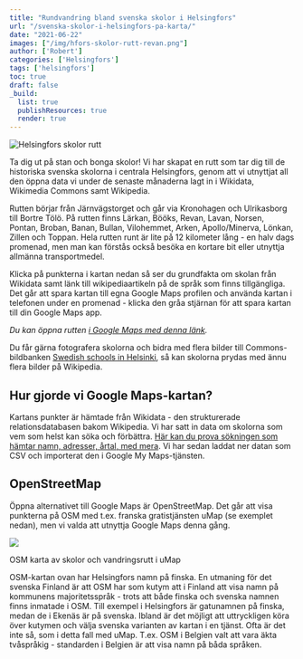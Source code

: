 ```yaml
---
title: "Rundvandring bland svenska skolor i Helsingfors"
url: "/svenska-skolor-i-helsingfors-pa-karta/"
date: "2021-06-22"
images: ["/img/hfors-skolor-rutt-revan.png"]
author: ['Robert']
categories: ['Helsingfors']
tags: ['helsingfors']
toc: true
draft: false
_build:
  list: true
  publishResources: true
  render: true
---
```


![Helsingfors skolor rutt](/img/hfors-skolor-rutt-revan.png)


Ta dig ut på stan och bonga skolor! Vi har skapat en rutt som tar dig till de historiska svenska skolorna i centrala Helsingfors, genom att vi utnyttjat all den öppna data vi under de senaste månaderna lagt in i Wikidata, Wikimedia Commons samt Wikipedia.

Rutten börjar från Järnvägstorget och går via Kronohagen och Ulrikasborg till Bortre Tölö. På rutten finns Lärkan, Bööks, Revan, Lavan, Norsen, Pontan, Broban, Banan, Bullan, Vilohemmet, Arken, Apollo/Minerva, Lönkan, Zillen och Toppan. Hela rutten runt är lite på 12 kilometer lång - en halv dags promenad, men man kan förstås också besöka en kortare bit eller utnyttja allmänna transportmedel.

Klicka på punkterna i kartan nedan så ser du grundfakta om skolan från Wikidata samt länk till wikipediaartikeln på de språk som finns tillgängliga. Det går att spara kartan till egna Google Maps profilen och använda kartan i telefonen under en promenad - klicka den gråa stjärnan för att spara kartan till din Google Maps app.

_Du kan öppna rutten [i Google Maps med denna länk](https://www.google.com/maps/d/u/0/edit?mid=1Wx9eRoaVYWwcBkvgp7t9qVTum6wrV0r-&usp=sharing)._

Du får gärna fotografera skolorna och bidra med flera bilder till Commons-bildbanken [Swedish schools in Helsinki](https://commons.wikimedia.org/wiki/Category:Swedish_schools_in_Helsinki), så kan skolorna prydas med ännu flera bilder på Wikipedia.

## Hur gjorde vi Google Maps-kartan?

Kartans punkter är hämtade från Wikidata - den strukturerade relationsdatabasen bakom Wikipedia. Vi har satt in data om skolorna som vem som helst kan söka och förbättra. [Här kan du prova sökningen som hämtar namn, adresser, årtal, med mera](https://query.wikidata.org/#%23%20svenska%20folkskolor%20%28Q513984%29%20och%20l%C3%A4roverk%20%28Q10572388%29%20i%20Helsingfors%0ASELECT%20%20%20%0A%20%20%20%3FitemLabel%20%0A%20%20%20%3Fsmeknamn%20%0A%20%20%20%3F%C3%A5rtal%20%0A%20%20%20%3FtypeLabel%0A%20%20%20%3Fgatuadress%20%0A%20%20%20%28GROUP_CONCAT%28DISTINCT%20%3Fp112label%3BSEPARATOR%3D%22%2C%20%22%29%20AS%20%3Fgrundare%29%20%0A%20%20%20%28GROUP_CONCAT%28DISTINCT%20%3Fp1366label%3BSEPARATOR%3D%22%2C%20%22%29%20AS%20%3Fersattav%29%20%0A%20%20%20%28GROUP_CONCAT%28DISTINCT%20%3Fwpsv%3BSEPARATOR%3D%22%2C%20%22%29%20AS%20%3Fwp_sv%29%20%0A%20%20%20%28GROUP_CONCAT%28DISTINCT%20%3Fwpfi%3BSEPARATOR%3D%22%2C%20%22%29%20AS%20%3Fwp_fi%29%20%0A%20%20%20%28GROUP_CONCAT%28DISTINCT%20%3Fwpen%3BSEPARATOR%3D%22%2C%20%22%29%20AS%20%3Fwp_en%29%20%0A%20%20%20%3Fitem%20%0A%20%20%20%3FitemDescription%20%0A%20%20%20%3Fkoordinater%20%0A%20%20%20%3Fbild%20%0A%20%20%20%3Flat%0A%20%20%20%3Flon%0A%23%20%20%20%3Frgb%20%0A%0AWHERE%20%7B%0A%20%20SERVICE%20wikibase%3Alabel%20%7B%20bd%3AserviceParam%20wikibase%3Alanguage%20%22%5BAUTO_LANGUAGE%5D%2Csv%22.%20%7D%0A%20%20VALUES%20%3Ftype%20%7Bwd%3AQ513984%20wd%3AQ10572388%20wd%3AQ55043%20wd%3AQ101244523%7D%0A%20%20%3Fitem%20wdt%3AP31%20%3Ftype.%0A%20%20%3Fitem%20wdt%3AP131%20wd%3AQ1757.%0A%20%20%3Fitem%20wdt%3AP37%20wd%3AQ9027.%0A%20%20OPTIONAL%7B%3Fitem%20wdt%3AP18%20%3Fbild.%7D%0A%20%20OPTIONAL%7B%3Fitem%20wdt%3AP571%20%3Fp571.%7D%0A%20%20OPTIONAL%7B%3Fitem%20wdt%3AP576%20%3Fp576.%7D%0A%20%20BIND%28CONCAT%28SUBSTR%28STR%28COALESCE%28%3Fp571%2C%22%22%29%29%2C1%2C4%29%2C%22-%22%2CSUBSTR%28STR%28COALESCE%28%3Fp576%2C%22%22%29%29%2C1%2C4%29%29%20AS%20%3F%C3%A5rtal%29%0A%20%20OPTIONAL%20%7B%3Fitem%20wdt%3AP1449%20%3Fsmeknamn.%7D%0A%20%20OPTIONAL%20%7B%3Fitem%20wdt%3AP6375%20%3Fgatuadress%7D%0A%20%20OPTIONAL%20%7B%3Fitem%20wdt%3AP625%20%3Fkoordinater%7D%0A%20%20OPTIONAL%20%7B%3Fitem%20wdt%3AP112%20%3Fp112.%20%3Fp112%20rdfs%3Alabel%20%3Fp112label%20.%20FILTER%28lang%28%3Fp112label%29%3D%27sv%27%29%20%7D%0A%20%20OPTIONAL%20%7B%3Fitem%20wdt%3AP1366%20%3Fp1366.%20%3Fp1366%20rdfs%3Alabel%20%3Fp1366label%20.%20FILTER%28lang%28%3Fp1366label%29%3D%27sv%27%29%20%7D%0A%20%20OPTIONAL%20%7B%3Fwpsv%20schema%3Aabout%20%3Fitem%20.%20%3Fwpsv%20schema%3AisPartOf%20%3Chttps%3A%2F%2Fsv.wikipedia.org%2F%3E.%7D%0A%20%20OPTIONAL%20%7B%3Fwpfi%20schema%3Aabout%20%3Fitem%20.%20%3Fwpfi%20schema%3AisPartOf%20%3Chttps%3A%2F%2Ffi.wikipedia.org%2F%3E.%7D%0A%20%20OPTIONAL%20%7B%3Fwpen%20schema%3Aabout%20%3Fitem%20.%20%3Fwpen%20schema%3AisPartOf%20%3Chttps%3A%2F%2Fen.wikipedia.org%2F%3E.%7D%0A%20%20BIND%28geof%3Alatitude%28%3Fkoordinater%29%20as%20%3Flat%29%0A%20%20BIND%28geof%3Alongitude%28%3Fkoordinater%29%20as%20%3Flon%29%20%20%0A%0A%20%20SERVICE%20wikibase%3Alabel%20%7B%20bd%3AserviceParam%20wikibase%3Alanguage%20%22sv%2C%5BAUTO_LANGUAGE%5D%22.%20%7D%0A%7D%20%20%0AGROUP%20BY%20%3Fitem%20%3FitemLabel%20%3F%C3%A5rtal%20%3Fsmeknamn%20%3FitemDescription%20%3Fkoordinater%20%3FgrundareLabel%20%3Fbild%20%3FtypeLabel%20%3Frgb%20%3Fgatuadress%20%3Flat%20%3Flon%0AORDER%20BY%20DESC%28%3FtypeLabel%29%20%3F%C3%A5rtal%20%0ALIMIT%202500). Vi har sedan laddat ner datan som CSV och importerat den i Google My Maps-tjänsten.

## OpenStreetMap

Öppna alternativet till Google Maps är OpenStreetMap. Det går att visa punkterna på OSM med t.ex. franska gratistjänsten uMap (se exemplet nedan), men vi valda att utnyttja Google Maps denna gång.

![](/img/2022/10/Screenshot-2022-10-24-at-22.37.25-1024x300.png)

OSM karta av skolor och vandringsrutt i uMap

OSM-kartan ovan har Helsingfors namn på finska. En utmaning för det svenska Finland är att OSM har som kutym att i Finland att visa namn på kommunens majoritetsspråk - trots att både finska och svenska namnen finns inmatade i OSM. Till exempel i Helsingfors är gatunamnen på finska, medan de i Ekenäs är på svenska. Ibland är det möjligt att uttryckligen köra över kutymen och välja svenska varianten av kartan i en tjänst. Ofta är det inte så, som i detta fall med uMap. T.ex. OSM i Belgien valt att vara äkta tvåspråkig - standarden i Belgien är att visa namn på båda språken.
